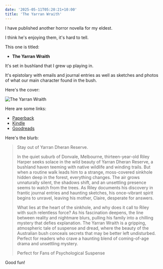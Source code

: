```yaml
---
date: '2025-05-11T05:20:21+10:00'
title: 'The Yarran Wraith'
---
```


I have published another horror novella for my eldest.

I think he's enjoying them, it's hard to tell.

This one is titled:

* **The Yarran Wraith**

It's set in bushland that I grew up playing in.

It's epistolary with emails and journal entries as well as sketches and photos of what our main character found in the bush.

Here's the cover:

![The Yarran Wraith](/blog/pics/The-Yarran-Wraith.jpg)

Here are some links:

* [Paperback](https://amzn.to/4d8IJPi)
* [Kindle](https://amzn.to/3GMVGCp)
* [Goodreads](https://www.goodreads.com/book/show/233590426-the-yarran-wraith)

Here's the blurb:

> Stay out of Yarran Dheran Reserve.
>
> In the quiet suburb of Donvale, Melbourne, thirteen-year-old Riley Harper seeks solace in the wild beauty of Yarran Dheran Reserve, a bushland haven teeming with native wildlife and winding trails. But when a routine walk leads him to a strange, moss-covered sinkhole hidden deep in the forest, everything changes. The air grows unnaturally silent, the shadows shift, and an unsettling presence seems to watch from the trees. As Riley documents his discovery in frantic journal entries and haunting sketches, his once-vibrant spirit begins to unravel, leaving his mother, Claire, desperate for answers.
>
> What lies at the heart of the sinkhole, and why does it call to Riley with such relentless force? As his fascination deepens, the line between reality and nightmare blurs, pulling his family into a chilling mystery that defies explanation. The Yarran Wraith is a gripping, atmospheric tale of suspense and dread, where the beauty of the Australian bush conceals secrets that may be better left undisturbed. Perfect for readers who crave a haunting blend of coming-of-age drama and unsettling mystery.
>
> Perfect for Fans of Psychological Suspense

Good fun!